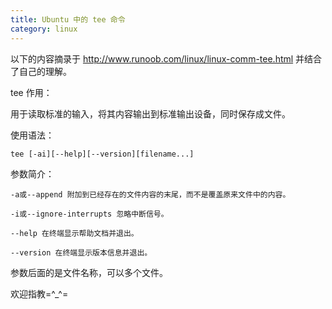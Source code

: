 ```yaml
---
title: Ubuntu 中的 tee 命令
category: linux
---
```


以下的内容摘录于 <http://www.runoob.com/linux/linux-comm-tee.html> 并结合了自己的理解。

tee 作用：

用于读取标准的输入，将其内容输出到标准输出设备，同时保存成文件。

使用语法：

    tee [-ai][--help][--version][filename...]
    
参数简介：

    -a或--append 附加到已经存在的文件内容的末尾，而不是覆盖原来文件中的内容。
    
    -i或--ignore-interrupts 忽略中断信号。
    
    --help 在终端显示帮助文档并退出。
    
    --version 在终端显示版本信息并退出。
    
参数后面的是文件名称，可以多个文件。

欢迎指教=^_^=
